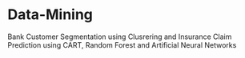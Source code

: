 # Data-Mining
Bank Customer Segmentation using Clusrering and Insurance Claim Prediction using CART, Random Forest and Artificial Neural Networks
